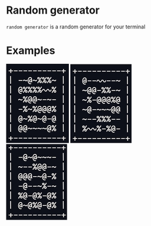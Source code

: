 # Random generator
`random generator` is a random generator for your terminal

# Examples
![example one](.img/example.jpg "Example one")
![example two](.img/example2.jpg "Example two")
![example three](.img/example3.jpg "Example three")
